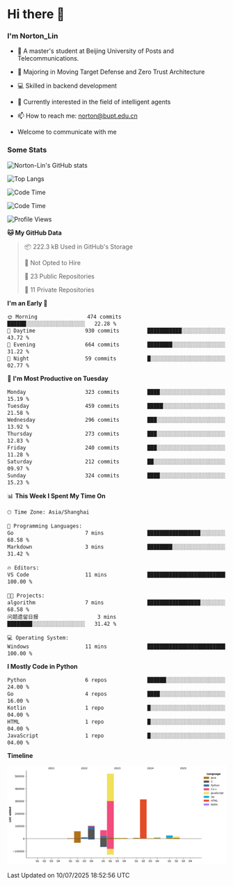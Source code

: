 
# Hi there 👋

### I'm Norton_Lin
- 🏫 A master's student at Beijing University of Posts and Telecommunications.
- 🌱 Majoring in Moving Target Defense and Zero Trust Architecture
- 💻 Skilled in backend development
- 🤖 Currently interested in the field of intelligent agents
- 📫 How to reach me: [norton@bupt.edu.cn](mailto:norton@bupt.edu.cn)

- Welcome to communicate with me

### Some Stats
![Norton-Lin's GitHub stats](https://github-readme-stats.vercel.app/api?username=Norton-Lin&count_private=true&show_icons=true&theme=radical)

![Top Langs](https://github-readme-stats.vercel.app/api/top-langs/?username=Norton-Lin&langs_count=10&layout=compact)

![Code Time](https://github-readme-stats.vercel.app/api/wakatime?username=Norton_Lin)

<!--START_SECTION:waka-->
![Code Time](http://img.shields.io/badge/Code%20Time-1%2C001%20hrs%2011%20mins-blue)

![Profile Views](http://img.shields.io/badge/Profile%20Views-3-blue)

**🐱 My GitHub Data** 

> 📦 222.3 kB Used in GitHub's Storage 
 > 
> 🚫 Not Opted to Hire
 > 
> 📜 23 Public Repositories 
 > 
> 🔑 11 Private Repositories 
 > 
**I'm an Early 🐤** 

```text
🌞 Morning                474 commits         ██████░░░░░░░░░░░░░░░░░░░   22.28 % 
🌆 Daytime                930 commits         ███████████░░░░░░░░░░░░░░   43.72 % 
🌃 Evening                664 commits         ████████░░░░░░░░░░░░░░░░░   31.22 % 
🌙 Night                  59 commits          █░░░░░░░░░░░░░░░░░░░░░░░░   02.77 % 
```
📅 **I'm Most Productive on Tuesday** 

```text
Monday                   323 commits         ████░░░░░░░░░░░░░░░░░░░░░   15.19 % 
Tuesday                  459 commits         █████░░░░░░░░░░░░░░░░░░░░   21.58 % 
Wednesday                296 commits         ███░░░░░░░░░░░░░░░░░░░░░░   13.92 % 
Thursday                 273 commits         ███░░░░░░░░░░░░░░░░░░░░░░   12.83 % 
Friday                   240 commits         ███░░░░░░░░░░░░░░░░░░░░░░   11.28 % 
Saturday                 212 commits         ██░░░░░░░░░░░░░░░░░░░░░░░   09.97 % 
Sunday                   324 commits         ████░░░░░░░░░░░░░░░░░░░░░   15.23 % 
```


📊 **This Week I Spent My Time On** 

```text
🕑︎ Time Zone: Asia/Shanghai

💬 Programming Languages: 
Go                       7 mins              █████████████████░░░░░░░░   68.58 % 
Markdown                 3 mins              ████████░░░░░░░░░░░░░░░░░   31.42 % 

🔥 Editors: 
VS Code                  11 mins             █████████████████████████   100.00 % 

🐱‍💻 Projects: 
algorithm                7 mins              █████████████████░░░░░░░░   68.58 % 
问题遗留日报                   3 mins              ████████░░░░░░░░░░░░░░░░░   31.42 % 

💻 Operating System: 
Windows                  11 mins             █████████████████████████   100.00 % 
```

**I Mostly Code in Python** 

```text
Python                   6 repos             ██████░░░░░░░░░░░░░░░░░░░   24.00 % 
Go                       4 repos             ████░░░░░░░░░░░░░░░░░░░░░   16.00 % 
Kotlin                   1 repo              █░░░░░░░░░░░░░░░░░░░░░░░░   04.00 % 
HTML                     1 repo              █░░░░░░░░░░░░░░░░░░░░░░░░   04.00 % 
JavaScript               1 repo              █░░░░░░░░░░░░░░░░░░░░░░░░   04.00 % 
```



**Timeline**

![Lines of Code chart](https://raw.githubusercontent.com/Norton-Lin/Norton-Lin/main/assets/bar_graph.png)


 Last Updated on 10/07/2025 18:52:56 UTC
<!--END_SECTION:waka-->
